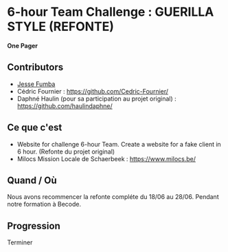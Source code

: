 # 6-hour Team Challenge : GUERILLA STYLE (REFONTE)
**One Pager**

## Contributors
 - [Jesse Fumba](https://github.com/JFumba/)
 - Cédric Fournier : https://github.com/Cedric-Fournier/
 - Daphné Haulin (pour sa participation au projet original) : https://github.com/haulindaphne/

## Ce que c'est
- Website for challenge 6-hour Team. Create a website for a fake client in 6 hour. (Refonte du projet original)
- Milocs Mission Locale de Schaerbeek : https://www.milocs.be/

## Quand / Où
Nous avons recommencer la refonte compléte du 18/06 au 28/06. Pendant notre formation à Becode. 

## Progression
Terminer


